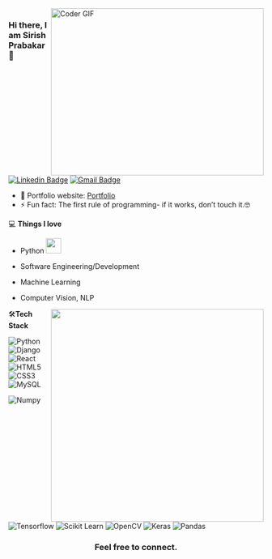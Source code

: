<img align="right" src="https://github.com/rajaprerak/rajaprerak/blob/master/developer.gif" alt="Coder GIF" width="420" height="330">



### Hi there, I am Sirish Prabakar 👋
[![Linkedin Badge](https://img.shields.io/badge/-SirishPrabakar-blue?style=flat-square&logo=Linkedin&logoColor=white&link=https://www.linkedin.com/in/sirish-prabakar-1a5552154/)](https://www.linkedin.com/in/sirish-prabakar-1a5552154/)
[![Gmail Badge](https://img.shields.io/badge/-sirish999@gmail.com-c14438?style=flat-square&logo=Gmail&logoColor=white&link=mailto:sirish999@gmail.com)](mailto:sirish999@gmail.com) 

- 🎯 Portfolio website: [Portfolio](https://sirish999.github.io/sirishprabakar.github.io/)
- ⚡ Fun fact: The first rule of programming- if it works, don’t touch it.🤓

💻 **Things I love**
- Python <img src="https://media.giphy.com/media/WUlplcMpOCEmTGBtBW/giphy.gif" width="30"> 
- Software Engineering/Development 
- Machine Learning
- Computer Vision, NLP

    <a href="https://github.com/anuraghazra/github-readme-stats" title="Go to Source">
      <img align="right" width=420 height="auto" src="https://github-readme-stats.vercel.app/api?username=sirish999&show_icons=true&theme=dark&border_color=61dafb&hide_border=true&include_all_commits=true" />
    </a>
    
🛠**Tech Stack**

![Python](https://img.shields.io/badge/-Python-000000?style=flat&logo=python)
![Django](https://img.shields.io/badge/-Django-000000?style=flat&logo=Django)
![React](https://img.shields.io/badge/-React-000000?style=flat&logo=react)
![HTML5](https://img.shields.io/badge/-HTML5-000000?style=flat&logo=HTML5)
![CSS3](https://img.shields.io/badge/-CSS3-000000?style=flat&logo=CSS3)
![MySQL](https://img.shields.io/badge/-MySQL-000000?style=flat&logo=MySQL)

![Numpy](https://img.shields.io/badge/-Numpy-000000?style=flat&logo=numpy)
![Tensorflow](https://img.shields.io/badge/-Tensorflow-000000?style=flat&logo=tensorflow)
![Scikit Learn](https://img.shields.io/badge/-Scikit%20Learn-000000?style=flat&logo=scikit-learn)
![OpenCV](https://img.shields.io/badge/-OpenCV-000000?style=flat&logo=opencv)
![Keras](https://img.shields.io/badge/-keras-000000?style=flat&logo=keras)
![Pandas](https://img.shields.io/badge/-Pandas-000000?style=flat&logo=pandas)

<div align="center">
    <h3 align="center">Feel free to connect.</h3>
</div>

